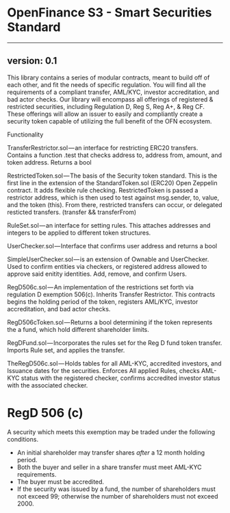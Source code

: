 OpenFinance S3 - Smart Securities Standard
==
---
version: 0.1
---

This library contains a series of modular contracts, meant to build off of each other, and fit the needs of specific regulation. You will find all the requirements of a compliant transfer, AML/KYC, investor accreditation, and bad actor checks. Our library will encompass all offerings of registered & restricted securities, including Regulation D, Reg S, Reg A+, & Reg CF. These offerings will allow an issuer to easily and compliantly create a security token capable of utilizing the full benefit of the OFN ecosystem.

Functionality 

TransferRestrictor.sol — an interface for restricting ERC20 transfers. Contains a function .test that checks address to, address from, amount, and token address. Returns a bool

RestrictedToken.sol — The basis of the Security token standard. This is the first line in the extension of the StandardToken.sol (ERC20) Open Zeppelin contract. It adds flexible rule checking. RestrictedToken is passed a restrictor address, which is then used to test against msg.sender, to, value, and the token (this). From there, restricted transfers can occur, or delegated resticted transfers. (transfer && transferFrom)

RuleSet.sol — an interface for setting rules. This attaches addresses and integers to be applied to different token structures.

UserChecker.sol — Interface that confirms user address and returns a bool

SimpleUserChecker.sol — is an extension of Ownable and UserChecker. Used to confirm entities via checkers, or registered address allowed to approve said enitity identities. Add, remove, and confirm Users.

RegD506c.sol — An implementation of the restrictions set forth via regulation D exemption 506(c). Inherits Transfer Restrictor. This contracts begins the holding period of the token, registers AML/KYC, investor accreditation, and bad actor checks.

RegD506cToken.sol — Returns a bool determining if the token represents the a fund, which hold different shareholder limits.

RegDFund.sol — Incorporates the rules set for the Reg D fund token transfer. Imports Rule set, and applies the transfer.

TheRegD506c.sol — Holds tables for all AML-KYC, accredited investors, and Issuance dates for the securities. Enforces All applied Rules, checks AML-KYC status with the registered checker, confirms accredited investor status with the associated checker.

RegD 506 (c)
==

A security which meets this exemption may be traded under the following conditions.

- An initial shareholder may transfer shares _after_ a 12 month holding period.
- Both the buyer and seller in a share transfer must meet AML-KYC requirements.
- The buyer must be accredited.
- If the security was issued by a fund, the number of shareholders must not
  exceed 99; otherwise the number of shareholders must not exceed 2000.
